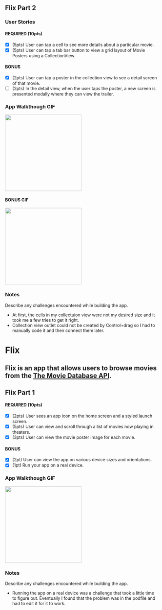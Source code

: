 ## Flix Part 2

### User Stories

#### REQUIRED (10pts)
- [x] (5pts) User can tap a cell to see more details about a particular movie.
- [x] (5pts) User can tap a tab bar button to view a grid layout of Movie Posters using a CollectionView.

#### BONUS
- [x] (2pts) User can tap a poster in the collection view to see a detail screen of that movie.
- [ ] (2pts) In the detail view, when the user taps the poster, a new screen is presented modally where they can view the trailer.

### App Walkthough GIF

<img src="http://g.recordit.co/db8J7Lg55n.gif" width=250><br>
#### BONUS GIF
<img src="http://g.recordit.co/gtrnZuVePC.gif" width=250><br>

### Notes
Describe any challenges encountered while building the app.
 - At first, the cells in my collectuion view were not my desired size and it took me a few tries to get it right.
 - Collection view outlet could not be created by Control+drag so I had to manually code it and then connect them later.

# Flix
Flix is an app that allows users to browse movies from the [The Movie Database API](http://docs.themoviedb.apiary.io/#).
---

## Flix Part 1

#### REQUIRED (10pts)
- [x] (2pts) User sees an app icon on the home screen and a styled launch screen.
- [x] (5pts) User can view and scroll through a list of movies now playing in theaters.
- [x] (3pts) User can view the movie poster image for each movie.

#### BONUS
- [x] (2pt) User can view the app on various device sizes and orientations.
- [x] (1pt) Run your app on a real device.

### App Walkthough GIF
<img src="http://g.recordit.co/ItWkKC5Prc.gif" width=250><br>

### Notes
Describe any challenges encountered while building the app.
 - Running the app on a real device was a challenge that took a little time to figure out. Eventually I found that the problem was in the podfile and had to edit it for it to work.

